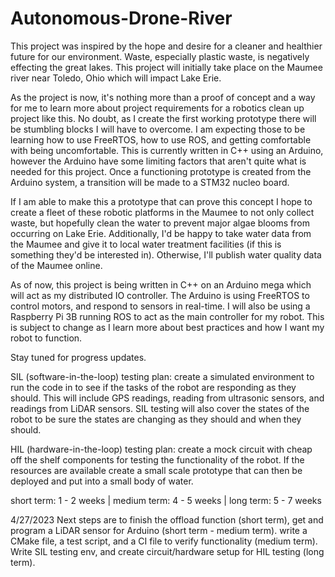 # Autonomous-Drone-River
This project was inspired by the hope and desire for a cleaner and healthier future for our environment. Waste, especially plastic waste, is negatively effecting the great
lakes. This project will initially take place on the Maumee river near Toledo, Ohio which will impact Lake Erie. 

As the project is now, it's nothing more than a proof of concept and a way for me to learn more about project requirements for a robotics clean up project like this. 
No doubt, as I create the first working prototype there will be stumbling blocks I will have to overcome. I am expecting those to be learning how to use FreeRTOS, how to use
ROS, and getting comfortable with being uncomfortable. This is currently written in C++ using an Arduino, however the Arduino have some limiting factors that aren't quite what is needed for this project. Once a functioning prototype is created from the Arduino system, a transition will be made to a STM32 nucleo board.

If I am able to make this a prototype that can prove this concept I hope to create a fleet of these robotic platforms in the Maumee to not only collect waste, but hopefully
clean the water to prevent major algae blooms from occurring on Lake Erie. Additionally, I'd be happy to take water data from the Maumee and give it to local water treatment
facilities (if this is something they'd be interested in). Otherwise, I'll publish water quality data of the Maumee online.

As of now, this project is being written in C++ on an Arduino mega which will act as my distributed IO controller. The Arduino is using FreeRTOS to control motors, and respond
to sensors in real-time. I will also be using a Raspberry Pi 3B running ROS to act as the main controller for my robot. This is subject to change as I learn more about best
practices and how I want my robot to function. 

Stay tuned for progress updates.

SIL (software-in-the-loop) testing plan: create a simulated environment to run the code in to see if the tasks of the robot are responding as they 
should. This will include GPS readings, reading from ultrasonic sensors, and readings from LiDAR sensors. SIL testing will also cover the states of the robot to be sure the 
states are changing as they should and when they should.

HIL (hardware-in-the-loop) testing plan: create a mock circuit with cheap off the shelf components for testing the functionality of the robot. If the resources are available 
create a small scale prototype that can then be deployed and put into a small body of water.

short term: 1 - 2 weeks |
medium term: 4 - 5 weeks |
long term: 5 - 7 weeks

4/27/2023
Next steps are to finish the offload function (short term), get and program a LiDAR sensor for Arduino (short term - medium term). write a CMake file, a test script, and a CI file to verify functionality (medium term). Write SIL testing env, and create circuit/hardware setup for HIL testing (long term).
